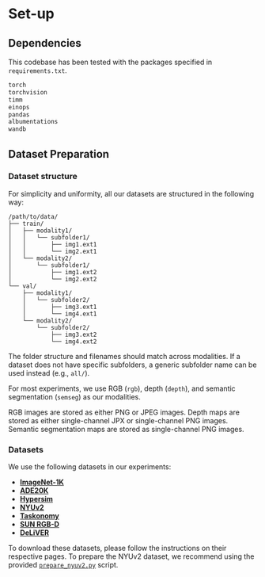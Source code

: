 # Set-up

## Dependencies

This codebase has been tested with the packages specified in `requirements.txt`.

```bash
torch
torchvision
timm
einops
pandas
albumentations
wandb
```

## Dataset Preparation


### Dataset structure

For simplicity and uniformity, all our datasets are structured in the following way:
```
/path/to/data/
├── train/
│   ├── modality1/
│   │   └── subfolder1/
│   │       ├── img1.ext1
│   │       └── img2.ext1
│   └── modality2/
│       └── subfolder1/
│           ├── img1.ext2
│           └── img2.ext2
└── val/
    ├── modality1/
    │   └── subfolder2/
    │       ├── img3.ext1
    │       └── img4.ext1
    └── modality2/
        └── subfolder2/
            ├── img3.ext2
            └── img4.ext2
```
The folder structure and filenames should match across modalities.
If a dataset does not have specific subfolders, a generic subfolder name can be used instead (e.g., `all/`). 

For most experiments, we use RGB  (`rgb`), depth (`depth`), and semantic segmentation (`semseg`) as our modalities.

RGB images are stored as either PNG or JPEG images. 
Depth maps are stored as either single-channel JPX or single-channel PNG images. 
Semantic segmentation maps are stored as single-channel PNG images.

### Datasets

We use the following datasets in our experiments:
- [**ImageNet-1K**](https://www.image-net.org/)
- [**ADE20K**](http://sceneparsing.csail.mit.edu/)
- [**Hypersim**](https://github.com/apple/ml-hypersim)
- [**NYUv2**](https://cs.nyu.edu/~silberman/datasets/nyu_depth_v2.html)
- [**Taskonomy**](https://github.com/StanfordVL/taskonomy/tree/master/data)
- [**SUN RGB-D**](https://rgbd.cs.princeton.edu/)
- [**DeLiVER**](https://github.com/jamycheung/DELIVER)

To download these datasets, please follow the instructions on their respective pages. 
To prepare the NYUv2 dataset, we recommend using the provided [`prepare_nyuv2.py`](tools/prepare_nyuv2.py) script.

